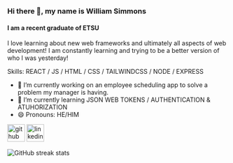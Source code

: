 ### Hi there 👋, my name is William Simmons
#### I am a recent graduate of ETSU
 I love learning about new web frameworks and ultimately all aspects of web development! I am constantly learning and trying to be a better version of who I was yesterday!

Skills: REACT / JS / HTML / CSS / TAILWINDCSS / NODE / EXPRESS

- 🔭 I’m currently working on an employee scheduling app to solve a problem my manager is having. 
- 🌱 I’m currently learning JSON WEB TOKENS / AUTHENTICATION & ATUHORIZATION  
- 😄 Pronouns: HE/HIM 


[<img src='https://cdn.jsdelivr.net/npm/simple-icons@3.0.1/icons/github.svg' alt='github' height='40'>](https://github.com/Deadrick99)  [<img src='https://cdn.jsdelivr.net/npm/simple-icons@3.0.1/icons/linkedin.svg' alt='linkedin' height='40'>](https://www.linkedin.com/in/williamasimmons-se/)  

![GitHub streak stats](https://streak-stats.demolab.com/?user=Deadrick99)  


